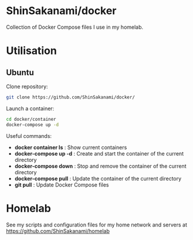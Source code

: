 # ShinSakanami/docker
Collection of Docker Compose files I use in my homelab.

# Utilisation
## Ubuntu
Clone repository:
```bash
git clone https://github.com/ShinSakanami/docker/
```

Launch a container:
```bash
cd docker/container
docker-compose up -d
```

Useful commands:
- **docker container ls** : Show current containers
- **docker-compose up -d** : Create and start the container of the current directory
- **docker-compose down** : Stop and remove the container of the current directory
- **docker-compose pull** : Update the container of the current directory
- **git pull** : Update Docker Compose files

# Homelab

See my scripts and configuration files for my home network and servers at https://github.com/ShinSakanami/homelab
